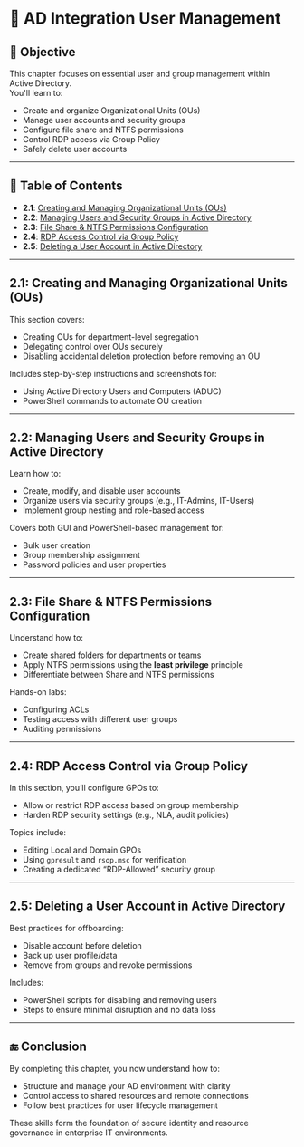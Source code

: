 # 👥 AD Integration User Management

## 🎯 Objective  
This chapter focuses on essential user and group management within Active Directory.  
You'll learn to:
- Create and organize Organizational Units (OUs)
- Manage user accounts and security groups
- Configure file share and NTFS permissions
- Control RDP access via Group Policy
- Safely delete user accounts

---

## 📘 Table of Contents  
- **2.1**: [Creating and Managing Organizational Units (OUs)](#21-creating-and-managing-organizational-units-ous)  
- **2.2**: [Managing Users and Security Groups in Active Directory](#22-managing-users-and-security-groups-in-active-directory)  
- **2.3**: [File Share & NTFS Permissions Configuration](#23-file-share--ntfs-permissions-configuration)  
- **2.4**: [RDP Access Control via Group Policy](#24-rdp-access-control-via-group-policy)  
- **2.5**: [Deleting a User Account in Active Directory](#25-deleting-a-user-account-in-active-directory)  

---

## 2.1: Creating and Managing Organizational Units (OUs)  
This section covers:
- Creating OUs for department-level segregation
- Delegating control over OUs securely
- Disabling accidental deletion protection before removing an OU

Includes step-by-step instructions and screenshots for:
- Using Active Directory Users and Computers (ADUC)
- PowerShell commands to automate OU creation

---

## 2.2: Managing Users and Security Groups in Active Directory  
Learn how to:
- Create, modify, and disable user accounts
- Organize users via security groups (e.g., IT-Admins, IT-Users)
- Implement group nesting and role-based access

Covers both GUI and PowerShell-based management for:
- Bulk user creation
- Group membership assignment
- Password policies and user properties

---

## 2.3: File Share & NTFS Permissions Configuration  
Understand how to:
- Create shared folders for departments or teams
- Apply NTFS permissions using the **least privilege** principle
- Differentiate between Share and NTFS permissions

Hands-on labs:
- Configuring ACLs
- Testing access with different user groups
- Auditing permissions

---

## 2.4: RDP Access Control via Group Policy  
In this section, you’ll configure GPOs to:
- Allow or restrict RDP access based on group membership
- Harden RDP security settings (e.g., NLA, audit policies)

Topics include:
- Editing Local and Domain GPOs
- Using `gpresult` and `rsop.msc` for verification
- Creating a dedicated “RDP-Allowed” security group

---

## 2.5: Deleting a User Account in Active Directory  
Best practices for offboarding:
- Disable account before deletion
- Back up user profile/data
- Remove from groups and revoke permissions

Includes:
- PowerShell scripts for disabling and removing users
- Steps to ensure minimal disruption and no data loss

---

## 🔚 Conclusion  
By completing this chapter, you now understand how to:
- Structure and manage your AD environment with clarity
- Control access to shared resources and remote connections
- Follow best practices for user lifecycle management

These skills form the foundation of secure identity and resource governance in enterprise IT environments.

